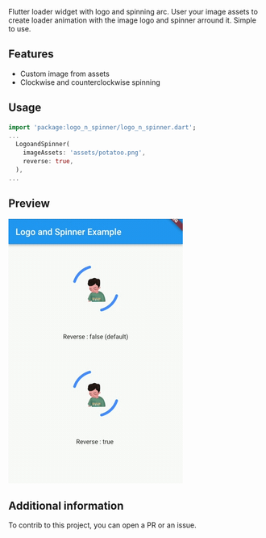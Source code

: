 Flutter loader widget with logo and spinning arc. User your image assets to create loader animation with the image logo and spinner arround it. Simple to use.
## Features

- Custom image from assets
- Clockwise and counterclockwise spinning

## Usage

```dart
import 'package:logo_n_spinner/logo_n_spinner.dart';
...
  LogoandSpinner(
    imageAssets: 'assets/potatoo.png',
    reverse: true,
  ),
...
```

## Preview

<img src="https://github.com/pmatatias/logo-n-spinner/blob/master/assets/preview.gif" alt="img prev" title="img prev"> 

## Additional information

To contrib to this project, you can open a PR or an issue.
